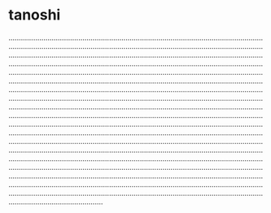 # tanoshi

..................................................................................................................................................................................................................................................................................................................................................................................................................................................................................................................................................................................................................................................................................................................................................................................................................................................................................................................................................................................................................................................................................................................................................................................................................................................................................................................................................................................................................................................................................................................................................................................................................................................................................................................................................................................................................................................................................................................................................................................................................................................................................................................................................................................................................................................................................................................................................................................................................................................................................................